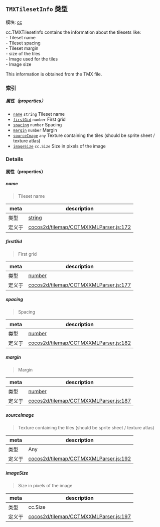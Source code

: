 ## `TMXTilesetInfo` 类型



模块: [cc](../modules/cc.md)


<p>cc.TMXTilesetInfo contains the information about the tilesets like: <br />
- Tileset name<br />
- Tileset spacing<br />
- Tileset margin<br />
- size of the tiles<br />
- Image used for the tiles<br />
- Image size<br />

This information is obtained from the TMX file. </p>



### 索引

##### 属性（properties）

  - [`name`](#name) `string` Tileset name
  - [`firstGid`](#firstgid) `number` First grid
  - [`spacing`](#spacing) `number` Spacing
  - [`margin`](#margin) `number` Margin
  - [`sourceImage`](#sourceimage) `any` Texture containing the tiles (should be sprite sheet / texture atlas)
  - [`imageSize`](#imagesize) `cc.Size` Size in pixels of the image





### Details


#### 属性（properties）


##### name

> Tileset name

| meta | description |
|------|-------------|
| 类型 | <a href="https://developer.mozilla.org/en/JavaScript/Reference/Global_Objects/String" class="crosslink external" target="_blank">string</a> |
| 定义于 | [cocos2d/tilemap/CCTMXXMLParser.js:172](https://github.com/cocos-creator/engine/blob/e361a2e93351aacda485d2038abd4eba2998a298/cocos2d/tilemap/CCTMXXMLParser.js#L172) |



##### firstGid

> First grid

| meta | description |
|------|-------------|
| 类型 | <a href="https://developer.mozilla.org/en/JavaScript/Reference/Global_Objects/Number" class="crosslink external" target="_blank">number</a> |
| 定义于 | [cocos2d/tilemap/CCTMXXMLParser.js:177](https://github.com/cocos-creator/engine/blob/e361a2e93351aacda485d2038abd4eba2998a298/cocos2d/tilemap/CCTMXXMLParser.js#L177) |



##### spacing

> Spacing

| meta | description |
|------|-------------|
| 类型 | <a href="https://developer.mozilla.org/en/JavaScript/Reference/Global_Objects/Number" class="crosslink external" target="_blank">number</a> |
| 定义于 | [cocos2d/tilemap/CCTMXXMLParser.js:182](https://github.com/cocos-creator/engine/blob/e361a2e93351aacda485d2038abd4eba2998a298/cocos2d/tilemap/CCTMXXMLParser.js#L182) |



##### margin

> Margin

| meta | description |
|------|-------------|
| 类型 | <a href="https://developer.mozilla.org/en/JavaScript/Reference/Global_Objects/Number" class="crosslink external" target="_blank">number</a> |
| 定义于 | [cocos2d/tilemap/CCTMXXMLParser.js:187](https://github.com/cocos-creator/engine/blob/e361a2e93351aacda485d2038abd4eba2998a298/cocos2d/tilemap/CCTMXXMLParser.js#L187) |



##### sourceImage

> Texture containing the tiles (should be sprite sheet / texture atlas)

| meta | description |
|------|-------------|
| 类型 | Any |
| 定义于 | [cocos2d/tilemap/CCTMXXMLParser.js:192](https://github.com/cocos-creator/engine/blob/e361a2e93351aacda485d2038abd4eba2998a298/cocos2d/tilemap/CCTMXXMLParser.js#L192) |



##### imageSize

> Size in pixels of the image

| meta | description |
|------|-------------|
| 类型 | cc.Size |
| 定义于 | [cocos2d/tilemap/CCTMXXMLParser.js:197](https://github.com/cocos-creator/engine/blob/e361a2e93351aacda485d2038abd4eba2998a298/cocos2d/tilemap/CCTMXXMLParser.js#L197) |






